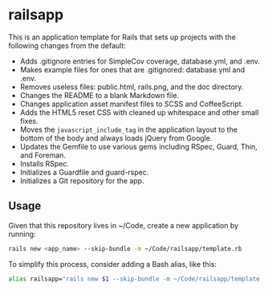 # railsapp

This is an application template for Rails that sets up projects with the following changes from the default:

* Adds .gitignore entries for SimpleCov coverage, database.yml, and .env.
* Makes example files for ones that are .gitignored: database.yml and .env.
* Removes useless files: public.html, rails.png, and the doc directory.
* Changes the README to a blank Markdown file.
* Changes application asset manifest files to SCSS and CoffeeScript.
* Adds the HTML5 reset CSS with cleaned up whitespace and other small fixes.
* Moves the `javascript_include_tag` in the application layout to the bottom of the body and always loads jQuery from Google.
* Updates the Gemfile to use various gems including RSpec, Guard, Thin, and Foreman.
* Installs RSpec.
* Initializes a Guardfile and guard-rspec.
* Initializes a Git repository for the app.

## Usage

Given that this repository lives in ~/Code, create a new application by running:

```bash
rails new <app_name> --skip-bundle -m ~/Code/railsapp/template.rb
```

To simplify this process, consider adding a Bash alias, like this:

```bash
alias railsapp="rails new $1 --skip-bundle -m ~/Code/railsapp/template.rb"
```
